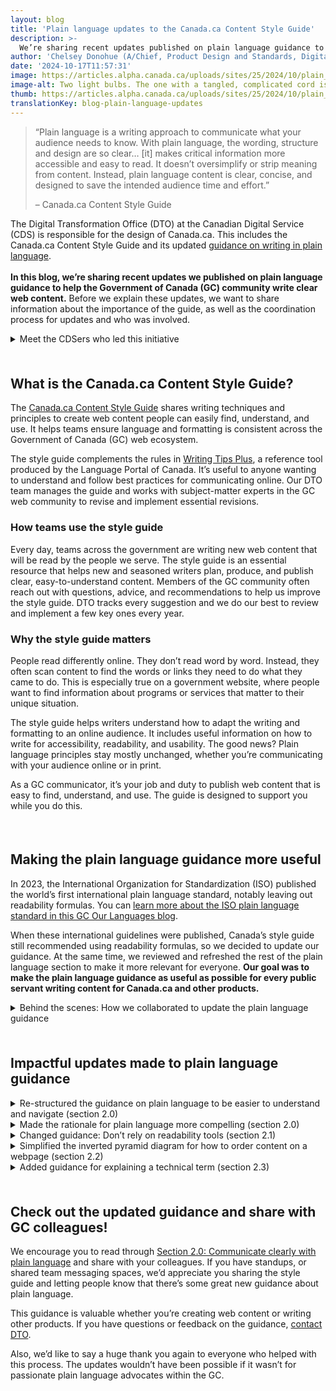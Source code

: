 ```yaml
---
layout: blog
title: 'Plain language updates to the Canada.ca Content Style Guide'
description: >-
  We’re sharing recent updates published on plain language guidance to help public servants write clear content for the web (Canada.ca Content Style Guide).
author: 'Chelsey Donohue (A/Chief, Product Design and Standards, Digital Transformation Office at CDS) and Anne-Sophie Dumetz (Senior Content Advisor, CDS)'
date: '2024-10-17T11:57:31'
image: https://articles.alpha.canada.ca/uploads/sites/25/2024/10/plain_languages_blog_Blog_Post_en.jpg
image-alt: Two light bulbs. The one with a tangled, complicated cord is dim and hard to see. Organizing the cord to be simple makes it easier to see.
thumb: https://articles.alpha.canada.ca/uploads/sites/25/2024/10/plain_languages_blog_Blog_Post_en.jpg
translationKey: blog-plain-language-updates
---
```


<blockquote class="wp-block-quote is-layout-flow wp-block-quote-is-layout-flow">
<p>“Plain language is a writing approach to communicate what your audience needs to know. With plain language, the wording, structure and design are so clear… [it] makes critical information more accessible and easy to read. It doesn’t oversimplify or strip meaning from content. Instead, plain language content is clear, concise, and designed to save the intended audience time and effort.” </p>



<p>– Canada.ca Content Style Guide</p>
</blockquote>



<p>The Digital Transformation Office (DTO) at the Canadian Digital Service (CDS) is responsible for the design of Canada.ca. This includes the Canada.ca Content Style Guide and its updated <a href="https://design.canada.ca/style-guide/#wp2-0" target="_blank" rel="noreferrer noopener">guidance on writing in plain language</a>.<br><br><strong>In this blog, we’re sharing recent updates we published on plain language guidance to help the Government of Canada (GC) community write clear web content.</strong> Before we explain these updates, we want to share information about the importance of the guide, as well as the coordination process for updates and who was involved. </p>



<details class="wp-block-cds-snc-accordion"><summary>Meet the CDSers who led this initiative</summary>
<h3 class="wp-block-heading" id="h-chelsey-donohue"><strong><a href="https://www.linkedin.com/in/chelsey-d-5854b561/" target="_blank" rel="noreferrer noopener">Chelsey Donohue</a></strong></h3>



<p>I’m currently the Acting Chief of Product Design and Standards at DTO. Before joining this team, I spent almost 15 years as a web communications advisor, so I used the Canada.ca Content Style Guide often. </p>



<p>In that role, I helped to redesign and rewrite our department’s intranet. We ensured the entire intranet was written in plain language which involved a lot of change management and training colleagues across the country. This experience helped me learn how to better demonstrate the principles of plain language. In my time at DTO and working as a communications advisor, I’ve been very fortunate to learn from many of the people in the GC plain language community.&nbsp;</p>



<h3 class="wp-block-heading" id="h-anne-sophie-dumetz"><strong><a href="https://www.linkedin.com/in/annesophiedumetz/" target="_blank" rel="noreferrer noopener">Anne-Sophie Dumetz</a></strong></h3>



<p>I’m a Senior Content Advisor for Partnerships at CDS. I started writing in plain language as a journalist in 2004, and later, as a senior communications advisor and editor of the Style Guide at the <a href="https://www.historymuseum.ca/" target="_blank" rel="noreferrer noopener">Canadian Museum of History</a>. In these roles and others in the private and public sector, we used plain language techniques to say things clearly and simply, so those who read or hear our content could easily understand what we’re communicating.&nbsp;</p>



<p>Being clear is the kindest, best thing we can do for those who are paying attention to what we’re communicating. Plain language techniques help us do just that.</p>
</details>



<div style="height:22px" aria-hidden="true" class="wp-block-spacer"></div>



<h2 class="wp-block-heading" id="h-what-is-the-canada-ca-content-style-guide"><strong>What is the Canada.ca Content Style Guide?</strong></h2>



<p>The <a href="https://design.canada.ca/style-guide/" target="_blank" rel="noreferrer noopener">Canada.ca Content Style Guide</a> shares writing techniques and principles to create web content people can easily find, understand, and use. It helps teams ensure language and formatting is consistent across the Government of Canada (GC) web ecosystem.&nbsp;</p>



<p>The style guide complements the rules in <a href="https://www.noslangues-ourlanguages.gc.ca/en/writing-tips-plus/index-eng" target="_blank" rel="noreferrer noopener">Writing Tips Plus</a>, a reference tool produced by the Language Portal of Canada. It’s useful to anyone wanting to understand and follow best practices for communicating online. Our DTO team manages the guide and works with subject-matter experts in the GC web community to revise and implement essential revisions.</p>



<h3 class="wp-block-heading"><strong>How teams use the style guide</strong></h3>



<p>Every day, teams across the government are writing new web content that will be read by the people we serve. The style guide is an essential resource that helps new and seasoned writers plan, produce, and publish clear, easy-to-understand content. Members of the GC community often reach out with questions, advice, and recommendations to help us improve the style guide. DTO tracks every suggestion and we do our best to review and implement a few key ones every year.</p>



<h3 class="wp-block-heading"><strong>Why the style guide matters</strong></h3>



<p>People read differently online. They don’t read word by word. Instead, they often scan content to find the words or links they need to do what they came to do. This is especially true on a government website, where people want to find information about programs or services that matter to their unique situation. </p>



<p>The style guide helps writers understand how to adapt the writing and formatting to an online audience. It includes useful information on how to write for accessibility, readability, and usability. The good news? Plain language principles stay mostly unchanged, whether you’re communicating with your audience online or in print.&nbsp;&nbsp;</p>



<p>As a GC communicator, it’s your job and duty to publish web content that is easy to find, understand, and use. The guide is designed to support you while you do this.&nbsp;</p>



<div style="height:22px" aria-hidden="true" class="wp-block-spacer"></div>



<h2 class="wp-block-heading"><strong>Making the plain language guidance more useful&nbsp;</strong></h2>



<p>In 2023, the International Organization for Standardization (ISO) published the world’s first international plain language standard, notably leaving out readability formulas. You can <a href="https://www.noslangues-ourlanguages.gc.ca/en/blogue-blog/iso-langage-simple-plain-language-eng" target="_blank" rel="noreferrer noopener">learn more about the ISO plain language standard in this GC Our Languages blog</a>.&nbsp;</p>



<p>When these international guidelines were published, Canada’s style guide still recommended using readability formulas, so we decided to update our guidance. At the same time, we reviewed and refreshed the rest of the plain language section to make it more relevant for everyone. <strong>Our goal was to make the plain language guidance as useful as possible for every public servant writing content for Canada.ca and other products.&nbsp;</strong></p>



<details class="wp-block-cds-snc-accordion"><summary>Behind the scenes: How we collaborated to update the plain language guidance</summary>
<p>In August 2024, our updated plain language section was published to the Canada.ca Content Style Guide. Getting there was a true collaborative effort.</p>



<p><strong>&nbsp;Here’s how we got there:</strong></p>



<ul class="wp-block-list">
<li><strong>Created a bilingual plain language working group</strong>: plain language experts from across the Government of Canada came together to review and suggest improvements to the section. Having experts in English and French was essential since the rules are unique to each language. Many members are also active in the <a href="https://www.canada.ca/en/treasury-board-secretariat/topics/government-communications/communications-community-office/articles/breaking-down-barriers-plain-language.html" target="_blank" rel="noreferrer noopener">GC Plain Language Community of Practice</a>.<br></li>



<li><strong>Worked openly, collaboratively</strong>: our team and the working group, both together and individually, reviewed and suggested changes to improve the section. By the end, we had over 100 versions of the documents! Before publishing the final content, we reviewed and discussed any conflicting suggestions.&nbsp;<br></li>



<li><strong>Received input from other CDS language experts:</strong> the CDS Content Design Community of Practice and the Linguistic Services team reviewed our almost final version.
<ul class="wp-block-list">
<li>You can read about how their feedback styles improve content in the blogs on <a href="https://digital.canada.ca/2023/12/18/how-regular-feedback-improves-service-delivery-at-ised/" target="_blank" rel="noreferrer noopener">content critiques</a> and <a href="https://digital.canada.ca/2023/03/20/writing-without-excluding-inclusivity-in-the-french-language/" target="_blank" rel="noreferrer noopener">inclusive French writing</a>.<br></li>
</ul>
</li>



<li><strong>Engaged with </strong><a href="https://accessible.canada.ca/" target="_blank" rel="noreferrer noopener"><strong>Accessibility Standards Canada</strong></a><strong> </strong>and reviewed our content against their <a href="https://accessible.canada.ca/creating-accessibility-standards/public-reviews/can-asc-3-1" target="_blank" rel="noreferrer noopener">draft standard on Plain Language</a>.<br></li>



<li><strong>Coordinated with the </strong><a href="https://www.canada.ca/en/treasury-board-secretariat.html" target="_blank" rel="noreferrer noopener"><strong>Treasury Board of Canada Secretariat (TBS)</strong></a><strong> </strong>to remove recommended reading levels from the <a href="https://www.tbs-sct.canada.ca/pol/doc-eng.aspx?id=32728" target="_blank" rel="noreferrer noopener">Guidelines on Making Communications Products and Activities Accessible</a>.</li>
</ul>
</details>



<div style="height:22px" aria-hidden="true" class="wp-block-spacer"></div>



<h2 class="wp-block-heading" id="h-impactful-updates-made-to-plain-language-guidance"><strong>Impactful updates made to plain language guidance</strong></h2>



<details class="wp-block-cds-snc-accordion"><summary>Re-structured the guidance on plain language to be easier to understand and navigate (section 2.0)</summary>
<h4 class="wp-block-heading" id="h-old-structure-not-as-easy-to-scan"><strong>Old structure: Not as easy to scan</strong></h4>



<p>We wanted the guide to have a more useful structure with information that’s easy to follow.</p>



<p>We needed to start with the most important information: Be direct, brief, and write easy-to-scan content.</p>


<img loading="lazy" decoding="async" width="698" height="752" src="https://articles.alpha.canada.ca/uploads/sites/25/2024/10/old-en-section-2.png" alt="Screenshot of the previous plain language table of contents. The content wasn't easy to navigate." class="wp-image-2104" style="max-width: 100%;height: auto;" srcset="https://articles.alpha.canada.ca/uploads/sites/25/2024/10/old-en-section-2.png 698w, https://articles.alpha.canada.ca/uploads/sites/25/2024/10/old-en-section-2-278x300.png 278w" sizes="(max-width: 698px) 100vw, 698px" />


<p class="has-small-font-size">Screenshot of the previous plain language table of contents. The content wasn&#8217;t easy to navigate.</p>



<p><strong>New structure: Beginner-friendly and easy to navigate</strong></p>



<p>A few examples of the changes we made:</p>



<ul class="wp-block-list">
<li>Adjusted the structure and names of subsections to make them clear and easy to understand. The table of contents now has more subsections to group the information, making it easier to find (sub)topics quickly.</li>
</ul>



<ul class="wp-block-list">
<li>Added the new “<a href="https://design.canada.ca/style-guide/#wp2-1" target="_blank" rel="noreferrer noopener">Getting Started with plain language: writing for readability</a>” section at the start of the guidance. Before, we had checklist-style information at the end, it’s now at the start to be more beginner-friendly and expanded with more useful content. It’s a great section to print and keep by your desk as a job aid, or bookmark in your browser.</li>



<li>Made plain language resources easier to find by moving them up from the appendix to the new, enriched <a href="https://design.canada.ca/style-guide/#wp2-8" target="_blank" rel="noreferrer noopener">resources subsection</a>.</li>
</ul>


<img loading="lazy" decoding="async" width="871" height="1024" src="https://articles.alpha.canada.ca/uploads/sites/25/2024/10/en-section-2-871x1024.png" alt="Screenshot of the updated plain language table of contents. It now has expansive, easily navigable content. " class="wp-image-2094" style="max-width: 100%;height: auto;" srcset="https://articles.alpha.canada.ca/uploads/sites/25/2024/10/en-section-2-871x1024.png 871w, https://articles.alpha.canada.ca/uploads/sites/25/2024/10/en-section-2-255x300.png 255w, https://articles.alpha.canada.ca/uploads/sites/25/2024/10/en-section-2-768x903.png 768w, https://articles.alpha.canada.ca/uploads/sites/25/2024/10/en-section-2.png 1162w" sizes="(max-width: 871px) 100vw, 871px" />


<p class="has-small-font-size">Screenshot of the updated plain language table of contents. It now has expansive, easily navigable content.</p>



<div class="wp-block-buttons is-content-justification-center is-layout-flex wp-container-core-buttons-is-layout-1 wp-block-buttons-is-layout-flex">
<div class="wp-block-button"><a class="wp-block-button__link wp-element-button" href="https://design.canada.ca/style-guide/#toc6" target="_blank" rel="noreferrer noopener"><strong>Read section 2.0</strong></a></div>
</div>
</details>



<details class="wp-block-cds-snc-accordion"><summary>Made the rationale for plain language more compelling (section 2.0)</summary>
<p>Using plain language isn’t about oversimplifying. It’s making sure everyone can easily understand the message. We all benefit from it. We wanted that written out for people who don’t work with plain language all the time.&nbsp;<br><br>So we added the <a href="https://design.canada.ca/style-guide/#wp2-0" target="_blank" rel="noreferrer noopener">The duty to be clear: Plain language requirement</a> as a clearer, more compelling rationale; it’s our job to be clear so we can be understood.</p>



<div class="wp-block-buttons is-content-justification-center is-layout-flex wp-container-core-buttons-is-layout-2 wp-block-buttons-is-layout-flex">
<div class="wp-block-button"><a class="wp-block-button__link has-text-align-center wp-element-button" href="https://design.canada.ca/style-guide/#toc6" target="_blank" rel="noreferrer noopener"><strong>Read section 2.0</strong></a></div>
</div>
</details>



<details class="wp-block-cds-snc-accordion"><summary>Changed guidance: Don’t rely on readability tools (section 2.1)</summary>
<p>Previously, the Canada.ca Content Style Guide and <a href="https://www.tbs-sct.canada.ca/pol/doc-eng.aspx?id=32728" target="_blank" rel="noreferrer noopener">TBS’s Guidelines on Making Communications Products and Activities Accessible</a> had recommended readability levels.</p>



<p><a href="https://www.noslangues-ourlanguages.gc.ca/en/blogue-blog/readability-formulas-eng" target="_blank" rel="noreferrer noopener">Research shows that readability formulas don’t work</a> because they:</p>



<ol class="wp-block-list">
<li>Aren&#8217;t created for technical documents.&nbsp;</li>



<li>Assume that short words are always the better words.</li>



<li>Can result in different/conflicting scores from different programs.&nbsp;</li>



<li>Don’t work with many documented features of plain language, such as deciding what content is right for your readers, organizing it in the way that makes most sense for the audience, using standard formatting (such as bullets and headings) to guide people through content, etc.&nbsp;</li>
</ol>



<p>We realize that some writers find readability tools a helpful first step to identify some areas that need work. <strong>You can still use readability tools, we’re just recommending that you don’t rely on them to accurately evaluate how easy it is to read and understand content.</strong></p>



<div class="wp-block-buttons is-content-justification-center is-layout-flex wp-container-core-buttons-is-layout-3 wp-block-buttons-is-layout-flex">
<div class="wp-block-button"><a class="wp-block-button__link wp-element-button" href="https://design.canada.ca/style-guide/#wp2-1-4" target="_blank" rel="noreferrer noopener"><strong>Read section 2.1</strong></a></div>
</div>
</details>



<details class="wp-block-cds-snc-accordion"><summary>Simplified the inverted pyramid diagram for how to order content on a webpage (section 2.2)</summary>
<p>The inverted pyramid diagram shows a writing technique for how to order content on a webpage. The previous diagram presented most of the guidance within an image, which is not an accessibility best practice. </p>



<p>So we updated the image to be less text-heavy and refined the guidance to be more simple and clear. We moved content out of the image, simplified the instructions, and merged related links and more information.</p>



<div class="wp-block-media-text has-media-on-the-right is-stacked-on-mobile"><div class="wp-block-media-text__content">
<h4 class="wp-block-heading" id="h-before-text-heavy-diagram"><strong>Before: Text-heavy diagram</strong></h4>
</div><figure class="wp-block-media-text__media"><img loading="lazy" decoding="async" width="739" height="1024" src="https://articles.alpha.canada.ca/uploads/sites/25/2024/10/old-pyramid-eng-739x1024.png" alt="Screenshot of the previous pyramid diagram. It was hard to understand due to lots of text in the triangles." class="wp-image-2082 size-full" srcset="https://articles.alpha.canada.ca/uploads/sites/25/2024/10/old-pyramid-eng-739x1024.png 739w, https://articles.alpha.canada.ca/uploads/sites/25/2024/10/old-pyramid-eng-216x300.png 216w, https://articles.alpha.canada.ca/uploads/sites/25/2024/10/old-pyramid-eng-768x1064.png 768w, https://articles.alpha.canada.ca/uploads/sites/25/2024/10/old-pyramid-eng.png 1094w" sizes="(max-width: 739px) 100vw, 739px" /></figure></div>



<div class="wp-block-media-text has-media-on-the-right is-stacked-on-mobile"><div class="wp-block-media-text__content">
<h4 class="wp-block-heading" id="h-now-simple-clear-easy-to-understand-amp-apply">Now: Simple + clear = easy to understand &amp; apply</h4>
</div><figure class="wp-block-media-text__media"><img loading="lazy" decoding="async" width="700" height="415" src="https://articles.alpha.canada.ca/uploads/sites/25/2024/10/new-pyramid-en.png" alt="Screenshot of the updated pyramid diagram. It now has only a few words in the triangles, with more info organized outside the diagram." class="wp-image-2092 size-full" srcset="https://articles.alpha.canada.ca/uploads/sites/25/2024/10/new-pyramid-en.png 700w, https://articles.alpha.canada.ca/uploads/sites/25/2024/10/new-pyramid-en-300x178.png 300w" sizes="(max-width: 700px) 100vw, 700px" /></figure></div>



<div class="wp-block-buttons is-content-justification-center is-layout-flex wp-container-core-buttons-is-layout-4 wp-block-buttons-is-layout-flex">
<div class="wp-block-button"><a class="wp-block-button__link wp-element-button" href="https://design.canada.ca/style-guide/#wp2-2-1" target="_blank" rel="noreferrer noopener"><strong>Read section 2.2</strong></a></div>
</div>
</details>



<details class="wp-block-cds-snc-accordion"><summary>Added guidance for explaining a technical term (section 2.3)</summary>
<p>Our previous guidance didn’t include guidance on how to explain a technical term, but these are common in GC content. So we added an example for how to do this. Now, we advise that if you need to include technical terms, explain them using concise, clear, easy-to-understand words or give an example to help non-specialists understand.</p>



<div class="wp-block-buttons is-content-justification-center is-layout-flex wp-container-core-buttons-is-layout-5 wp-block-buttons-is-layout-flex">
<div class="wp-block-button"><a class="wp-block-button__link wp-element-button" href="https://design.canada.ca/style-guide/#wp2-3" target="_blank" rel="noreferrer noopener"><strong>Read section 2.3</strong></a></div>
</div>
</details>



<div style="height:22px" aria-hidden="true" class="wp-block-spacer"></div>



<h2 class="wp-block-heading"><strong>Check out the updated guidance and share with GC colleagues!</strong></h2>



<p>We encourage you to read through <a href="https://design.canada.ca/style-guide/#toc6" target="_blank" rel="noreferrer noopener">Section 2.0: Communicate clearly with plain language</a> and share with your colleagues. If you have standups, or shared team messaging spaces, we&#8217;d appreciate you sharing the style guide and letting people know that there’s some great new guidance about plain language.&nbsp;</p>



<p>This guidance is valuable whether you’re creating web content or writing other products. If you have questions or feedback on the guidance, <a href="https://blog.canada.ca/contact-us" target="_blank" rel="noreferrer noopener">contact DTO</a>.</p>



<p>Also, we’d like to say a huge thank you again to everyone who helped with this process. The updates wouldn’t have been possible if it wasn’t for passionate plain language advocates within the GC.</p>



<p></p>

